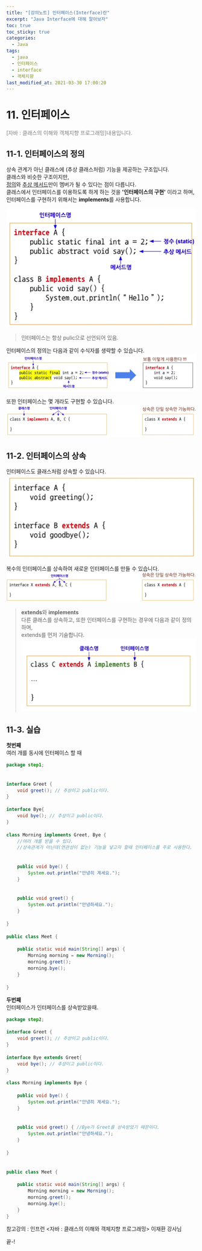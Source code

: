 ```yaml
---
title: "[강의노트] 인터페이스(Interface)란"
excerpt: "Java Interface에 대해 알아보자"
toc: true
toc_sticky: true 
categories:
  - Java
tags:
  - java
  - 인터페이스
  - interface
  - 객체지향
last_modified_at: 2021-03-30 17:00:20
---
```


# 11. 인터페이스
<span style="color:grey">[자바 : 클래스의 이해와 객체지향 프로그래밍]내용입니다.</span>
  
## 11-1. 인터페이스의 정의  
상속 관계가 아닌 클래스에 (추상 클래스처럼) 기능을 제공하는 구조입니다.  
클래스와 비슷한 구조이지만,  
<u>정의</u>와 <u>추상 메서드</u>만이 멤버가 될 수 있다는 점이 다릅니다.  
클래스에서 인터페이스를 이용하도록 하게 하는 것을 **'인터페이스의 구현'** 이라고 하며,  
인터페이스를 구현하기 위해서는 **implements**를 사용합니다.

![이미지](/assets/images/JAVA/interface/interface1.png)
> 인터페이스는 항상 pulic으로 선언되어 있음.  
  
인터페이스의 정의는 다음과 같이 수식자를 생략할 수 있습니다.
![이미지](/assets/images/JAVA/interface/interface2.png)
  
또한 인터페이스는 몇 개라도 구현할 수 있습니다.
![이미지](/assets/images/JAVA/interface/interface3.png)

## 11-2. 인터페이스의 상속
인터페이스도 클래스처럼 상속할 수 있습니다.
![이미지](/assets/images/JAVA/interface/interface4.png)
  
복수의 인터페이스를 상속하여 새로운 인터페이스를 만들 수 있습니다.
![이미지](/assets/images/JAVA/interface/interface5.png)
  
>**extends**와 **implements**  
다른 클래스를 상속하고, 또한 인터페이스를 구현하는 경우에 다음과 같이 정의하며,  
extends를 먼저 기술합니다.  
![이미지](/assets/images/JAVA/interface/interface6.png)

## 11-3. 실습

**첫번째**  
여러 개를 동시에 인터페이스 할 때
```java
package step1;


interface Greet {
	void greet(); // 추상이고 public이다.
}

interface Bye{
	void bye(); // 추상이고 public이다.
}

class Morning implements Greet, Bye {
	//여러 개를 받을 수 있다.
	//상속관계가 아닌데(연관성이 없는) 기능을 넣고자 할때 인터페이스를 주로 사용한다.

	
	public void bye() {
		System.out.println("안녕히 계세요.");
	}

	
	public void greet() {
		System.out.println("안녕하세요.");
	}
	
}

public class Meet {

	public static void main(String[] args) {
		Morning morning = new Morning();
		morning.greet();
		morning.bye();
	}

}

```

**두번째**  
인터페이스가 인터페이스를 상속받았을때.
```java
package step2;

interface Greet {
	void greet(); // 추상이고 public이다.
}

interface Bye extends Greet{
	void bye(); // 추상이고 public이다.
}

class Morning implements Bye {
	
	public void bye() {
		System.out.println("안녕히 계세요.");
	}

	
	public void greet() { //Bye가 Greet를 상속받았기 때문이다.
		System.out.println("안녕하세요.");
	}
	
}


public class Meet {

	public static void main(String[] args) {
		Morning morning = new Morning();
		morning.greet();
		morning.bye();
	}
}

```

  
참고강의 : 인프런 <자바 : 클래스의 이해와 객체지향 프로그래밍> 이재환 강사님
  

끝-!